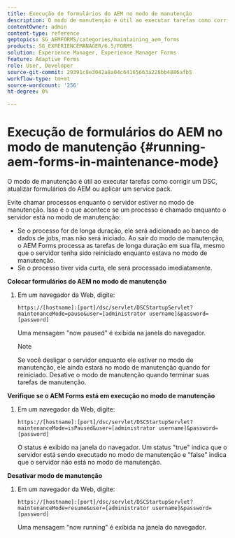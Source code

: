 ```yaml
---
title: Execução de formulários do AEM no modo de manutenção
description: O modo de manutenção é útil ao executar tarefas como corrigir um DSC, atualizar formulários do AEM ou aplicar um service pack. Saiba mais sobre como executar formulários do AEM no modo de manutenção.
contentOwner: admin
content-type: reference
geptopics: SG_AEMFORMS/categories/maintaining_aem_forms
products: SG_EXPERIENCEMANAGER/6.5/FORMS
solution: Experience Manager, Experience Manager Forms
feature: Adaptive Forms
role: User, Developer
source-git-commit: 29391c8e3042a8a04c64165663a228bb4886afb5
workflow-type: tm+mt
source-wordcount: '256'
ht-degree: 0%

---
```


# Execução de formulários do AEM no modo de manutenção {#running-aem-forms-in-maintenance-mode}

O modo de manutenção é útil ao executar tarefas como corrigir um DSC, atualizar formulários do AEM ou aplicar um service pack.

Evite chamar processos enquanto o servidor estiver no modo de manutenção. Isso é o que acontece se um processo é chamado enquanto o servidor está no modo de manutenção:

* Se o processo for de longa duração, ele será adicionado ao banco de dados de jobs, mas não será iniciado. Ao sair do modo de manutenção, o AEM Forms processa as tarefas de longa duração em sua fila, mesmo que o servidor tenha sido reiniciado enquanto estava no modo de manutenção.
* Se o processo tiver vida curta, ele será processado imediatamente.

**Colocar formulários do AEM no modo de manutenção**

1. Em um navegador da Web, digite:

   `https://[hostname]:[port]/dsc/servlet/DSCStartupServlet?maintenanceMode=pause&user=[administrator username]&password=[password]`

   Uma mensagem &quot;now paused&quot; é exibida na janela do navegador.

   >[!NOTE]
   >
   >Se você desligar o servidor enquanto ele estiver no modo de manutenção, ele ainda estará no modo de manutenção quando for reiniciado. Desative o modo de manutenção quando terminar suas tarefas de manutenção.

**Verifique se o AEM Forms está em execução no modo de manutenção**

1. Em um navegador da Web, digite:

   `https://[hostname]:[port]/dsc/servlet/DSCStartupServlet?maintenanceMode=isPaused&user=[administrator username]&password=[password]`

   O status é exibido na janela do navegador. Um status &quot;true&quot; indica que o servidor está sendo executado no modo de manutenção e &quot;false&quot; indica que o servidor não está no modo de manutenção.

**Desativar modo de manutenção**

1. Em um navegador da Web, digite:

   `https://[hostname]:[port]/dsc/servlet/DSCStartupServlet?maintenanceMode=resume&user=[administrator username]&password=[password]`

   Uma mensagem &quot;now running&quot; é exibida na janela do navegador.
